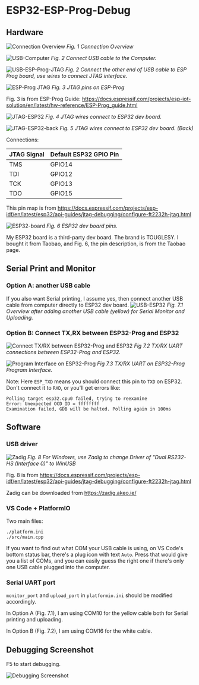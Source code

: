 # ESP32-ESP-Prog-Debug

## Hardware

![Connection Overview](./images/Connection-overview.jpg)
*Fig. 1 Connection Overview*

![USB-Computer](./images/Connection-USB-Computer.jpg)
*Fig. 2 Connect USB cable to the Computer.*

![USB-ESP-Prog-JTAG](./images/Connection-USB-ESP-Prog-JTAG.jpg)
*Fig. 2 Connect the other end of USB cable to ESP Prog board, use wires to connect JTAG interface.*

![ESP-Prog JTAG](./images/ESP_Prog_JTAG_pins.png)
*Fig. 3 JTAG pins on ESP-Prog*

Fig. 3 is from ESP-Prog Guide:
https://docs.espressif.com/projects/esp-iot-solution/en/latest/hw-reference/ESP-Prog_guide.html

![JTAG-ESP32](./images/Connection-JTAG-ESP32.jpg)
*Fig. 4 JTAG wires connect to ESP32 dev board.*

![JTAG-ESP32-back](./images/Connection-JTAG-ESP32-back.jpg)
*Fig. 5 JTAG wires connect to ESP32 dev board. (Back)*

Connections:

| JTAG Signal | Default ESP32 GPIO Pin |
|-------------|---------------|
| TMS         | GPIO14        |
| TDI         | GPIO12        |
| TCK         | GPIO13        |
| TDO         | GPIO15        |

This pin map is from https://docs.espressif.com/projects/esp-idf/en/latest/esp32/api-guides/jtag-debugging/configure-ft2232h-jtag.html

![ESP32-board](./images/ESP32-board.png)
*Fig. 6 ESP32 dev board pins.*

My ESP32 board is a third-party dev board. The brand is TOUGLESY. I bought it from Taobao, and Fig. 6, the pin description, is from the Taobao page.

## Serial Print and Monitor

### Option A: another USB cable

If you also want Serial printing, I assume yes, then connect another USB cable from computer directly to ESP32 dev board.
![USB-ESP32](./images/Connection-Serial-Monitor-USB.jpg)
*Fig. 7.1 Overview after adding another USB cable (yellow) for Serial Monitor and Uploading.*

### Option B: Connect TX,RX between ESP32-Prog and ESP32

![Connect TX/RX between ESP32-Prog and ESP32](./images/Connection-TXRX.jpg)
*Fig 7.2 TX/RX UART connections between ESP32-Prog and ESP32.*

![Program Interface on ESP32-Prog](./images/ESP_Prog_Program.png)
*Fig 7.3 TX/RX UART on ESP32-Prog Program Interface.*

Note: Here `ESP_TXD` means you should connect this pin to `TXD` on ESP32. Don't connect it to `RXD`, or you'll get errors like:

```
Polling target esp32.cpu0 failed, trying to reexamine
Error: Unexpected OCD_ID = ffffffff
Examination failed, GDB will be halted. Polling again in 100ms
```

## Software

### USB driver

![Zadig](./images/jtag-usb-configuration-zadig.jpg)
*Fig. 8 For Windows, use Zadig to change Driver of "Dual RS232-HS (Interface 0)" to WinUSB*

Fig. 8 is from https://docs.espressif.com/projects/esp-idf/en/latest/esp32/api-guides/jtag-debugging/configure-ft2232h-jtag.html

Zadig can be downloaded from https://zadig.akeo.ie/

### VS Code + PlatformIO

Two main files:
```
./platform.ini
./src/main.cpp
```

If you want to find out what COM your USB cable is using, on VS Code's bottom status bar, there's a plug icon with text `Auto`. Press that would give you a list of COMs, and you can easily guess the right one if there's only one USB cable plugged into the computer.

### Serial UART port
`monitor_port` and `upload_port` in `platformio.ini` should be modified accordingly.

In Option A (Fig. 7.1), I am using COM10 for the yellow cable both for Serial printing and uploading.

In Option B (Fig. 7.2), I am using COM16 for the white cable.

## Debugging Screenshot

F5 to start debugging.

![Debugging Screenshot](./images/debug.png)
